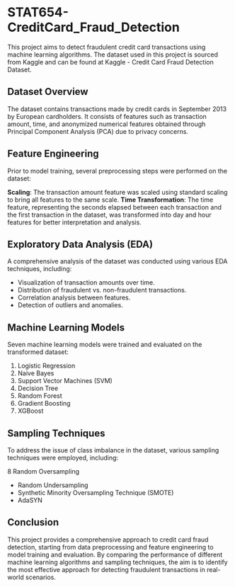 # STAT654-CreditCard_Fraud_Detection

This project aims to detect fraudulent credit card transactions using machine learning algorithms. The dataset used in this project is sourced from Kaggle and can be found at Kaggle - Credit Card Fraud Detection Dataset.

## Dataset Overview
The dataset contains transactions made by credit cards in September 2013 by European cardholders. It consists of features such as transaction amount, time, and anonymized numerical features obtained through Principal Component Analysis (PCA) due to privacy concerns.

## Feature Engineering
Prior to model training, several preprocessing steps were performed on the dataset:

**Scaling**: The transaction amount feature was scaled using standard scaling to bring all features to the same scale.
**Time Transformation**: The time feature, representing the seconds elapsed between each transaction and the first transaction in the dataset, was transformed into day and hour features for better interpretation and analysis.

## Exploratory Data Analysis (EDA)
A comprehensive analysis of the dataset was conducted using various EDA techniques, including:

* Visualization of transaction amounts over time.
* Distribution of fraudulent vs. non-fraudulent transactions.
* Correlation analysis between features.
* Detection of outliers and anomalies.

## Machine Learning Models
Seven machine learning models were trained and evaluated on the transformed dataset:

1. Logistic Regression
2. Naive Bayes
3. Support Vector Machines (SVM)
4. Decision Tree
5. Random Forest
6. Gradient Boosting
7. XGBoost

## Sampling Techniques
To address the issue of class imbalance in the dataset, various sampling techniques were employed, including:

8 Random Oversampling
* Random Undersampling
* Synthetic Minority Oversampling Technique (SMOTE)
* AdaSYN

## Conclusion
This project provides a comprehensive approach to credit card fraud detection, starting from data preprocessing and feature engineering to model training and evaluation. By comparing the performance of different machine learning algorithms and sampling techniques, the aim is to identify the most effective approach for detecting fraudulent transactions in real-world scenarios.
